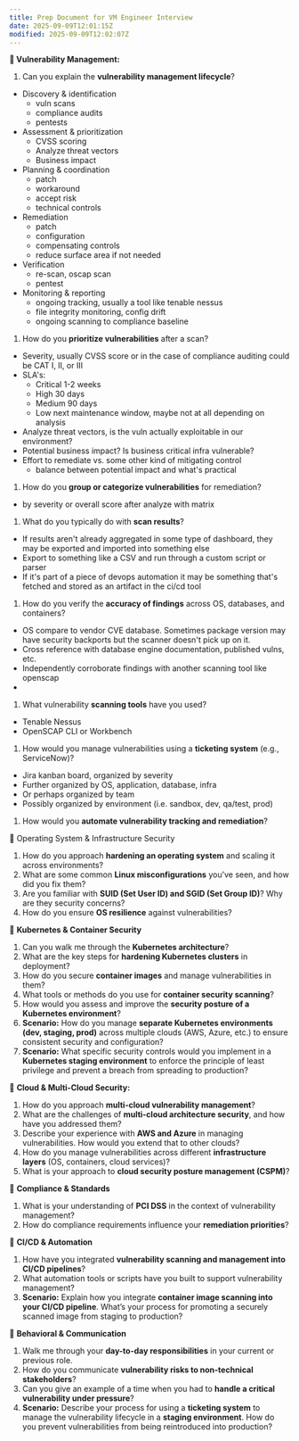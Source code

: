 ```yaml
---
title: Prep Document for VM Engineer Interview
date: 2025-09-09T12:01:15Z
modified: 2025-09-09T12:02:07Z
---
```


**🔹 Vulnerability Management:**

1. Can you explain the **vulnerability management lifecycle**?

* Discovery & identification
  + vuln scans
  + compliance audits
  + pentests
* Assessment & prioritization
  + CVSS scoring
  + Analyze threat vectors
  + Business impact
* Planning & coordination
  + patch
  + workaround
  + accept risk
  + technical controls
* Remediation
  + patch
  + configuration
  + compensating controls
  + reduce surface area if not needed
* Verification
  + re-scan, oscap scan
  + pentest
* Monitoring & reporting
  + ongoing tracking, usually a tool like tenable nessus
  + file integrity monitoring, config drift
  + ongoing scanning to compliance baseline

1. How do you **prioritize vulnerabilities** after a scan?

* Severity, usually CVSS score or in the case of compliance auditing could be CAT I, II, or III
* SLA's:
  + Critical 1-2 weeks
  + High 30 days
  + Medium 90 days
  + Low next maintenance window, maybe not at all depending on analysis
* Analyze threat vectors, is the vuln actually exploitable in our environment?
* Potential business impact? Is business critical infra vulnerable?
* Effort to remediate vs. some other kind of mitigating control
  + balance between potential impact and what's practical

1. How do you **group or categorize vulnerabilities** for remediation?
  + by severity or overall score after analyze with matrix

1. What do you typically do with **scan results**?
  + If results aren't already aggregated in some type of dashboard, they may be exported and imported into something else
  + Export to something like a CSV and run through a custom script or parser
  + If it's part of a piece of devops automation it may be something that's fetched and stored as an artifact in the ci/cd tool

1. How do you verify the **accuracy of findings** across OS, databases, and containers?
  + OS compare to vendor CVE database. Sometimes package version may have security backports but the scanner doesn't pick up on it.
  + Cross reference with database engine documentation, published vulns, etc.
  + Independently corroborate findings with another scanning tool like openscap
  + 
1. What vulnerability **scanning tools** have you used?
  + Tenable Nessus
  + OpenSCAP CLI or Workbench
1. How would you manage vulnerabilities using a **ticketing system** (e.g., ServiceNow)?
  + Jira kanban board, organized by severity
  + Further organized by OS, application, database, infra
  + Or perhaps organized by team
  + Possibly organized by environment (i.e. sandbox, dev, qa/test, prod)
1. How would you **automate vulnerability tracking and remediation**?

🔹 Operating System & Infrastructure Security

1. How do you approach **hardening an operating system** and scaling it across environments?
2. What are some common **Linux misconfigurations** you’ve seen, and how did you fix them?
3. Are you familiar with **SUID (Set User ID) and SGID (Set Group ID)**? Why are they security concerns?
4. How do you ensure **OS resilience** against vulnerabilities?

🔹 **Kubernetes & Container Security**

1. Can you walk me through the **Kubernetes architecture**?
2. What are the key steps for **hardening Kubernetes clusters** in deployment?
3. How do you secure **container images** and manage vulnerabilities in them?
4. What tools or methods do you use for **container security scanning**?
5. How would you assess and improve the **security posture of a Kubernetes environment**?
6. **Scenario:** How do you manage **separate Kubernetes environments (dev, staging, prod)** across multiple clouds (AWS, Azure, etc.) to ensure consistent security and configuration?
7. **Scenario:** What specific security controls would you implement in a **Kubernetes staging environment** to enforce the principle of least privilege and prevent a breach from spreading to production?

🔹 **Cloud & Multi-Cloud Security:**

1. How do you approach **multi-cloud vulnerability management**?
2. What are the challenges of **multi-cloud architecture security**, and how have you addressed them?
3. Describe your experience with **AWS and Azure** in managing vulnerabilities. How would you extend that to other clouds?
4. How do you manage vulnerabilities across different **infrastructure layers** (OS, containers, cloud services)?
5. What is your approach to **cloud security posture management (CSPM)**?

🔹 **Compliance & Standards**

1. What is your understanding of **PCI DSS** in the context of vulnerability management?
2. How do compliance requirements influence your **remediation priorities**?

🔹 **CI/CD & Automation**

1. How have you integrated **vulnerability scanning and management into CI/CD pipelines**?
2. What automation tools or scripts have you built to support vulnerability management?
3. **Scenario:** Explain how you integrate **container image scanning into your CI/CD pipeline**. What’s your process for promoting a securely scanned image from staging to production?

🔹 **Behavioral & Communication**

1. Walk me through your **day-to-day responsibilities** in your current or previous role.
2. How do you communicate **vulnerability risks to non-technical stakeholders**?
3. Can you give an example of a time when you had to **handle a critical vulnerability under pressure**?
4. **Scenario:** Describe your process for using a **ticketing system** to manage the vulnerability lifecycle in a **staging environment**. How do you prevent vulnerabilities from being reintroduced into production?
